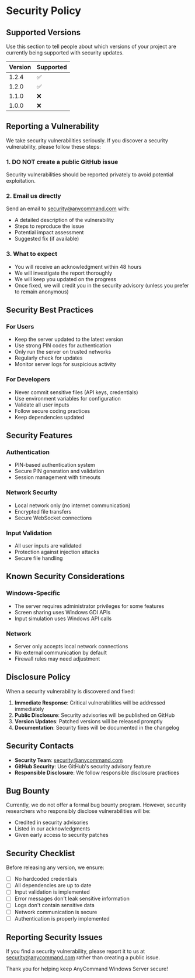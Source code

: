 # Security Policy

## Supported Versions

Use this section to tell people about which versions of your project are currently being supported with security updates.

| Version | Supported          |
| ------- | ------------------ |
| 1.2.4   | :white_check_mark: |
| 1.2.0   | :white_check_mark: |
| 1.1.0   | :x:                |
| 1.0.0   | :x:                |

## Reporting a Vulnerability

We take security vulnerabilities seriously. If you discover a security vulnerability, please follow these steps:

### 1. **DO NOT** create a public GitHub issue
Security vulnerabilities should be reported privately to avoid potential exploitation.

### 2. Email us directly
Send an email to [security@anycommand.com](mailto:security@anycommand.com) with:
- A detailed description of the vulnerability
- Steps to reproduce the issue
- Potential impact assessment
- Suggested fix (if available)

### 3. What to expect
- You will receive an acknowledgment within 48 hours
- We will investigate the report thoroughly
- We will keep you updated on the progress
- Once fixed, we will credit you in the security advisory (unless you prefer to remain anonymous)

## Security Best Practices

### For Users
- Keep the server updated to the latest version
- Use strong PIN codes for authentication
- Only run the server on trusted networks
- Regularly check for updates
- Monitor server logs for suspicious activity

### For Developers
- Never commit sensitive files (API keys, credentials)
- Use environment variables for configuration
- Validate all user inputs
- Follow secure coding practices
- Keep dependencies updated

## Security Features

### Authentication
- PIN-based authentication system
- Secure PIN generation and validation
- Session management with timeouts

### Network Security
- Local network only (no internet communication)
- Encrypted file transfers
- Secure WebSocket connections

### Input Validation
- All user inputs are validated
- Protection against injection attacks
- Secure file handling

## Known Security Considerations

### Windows-Specific
- The server requires administrator privileges for some features
- Screen sharing uses Windows GDI APIs
- Input simulation uses Windows API calls

### Network
- Server only accepts local network connections
- No external communication by default
- Firewall rules may need adjustment

## Disclosure Policy

When a security vulnerability is discovered and fixed:

1. **Immediate Response**: Critical vulnerabilities will be addressed immediately
2. **Public Disclosure**: Security advisories will be published on GitHub
3. **Version Updates**: Patched versions will be released promptly
4. **Documentation**: Security fixes will be documented in the changelog

## Security Contacts

- **Security Team**: [security@anycommand.com](mailto:security@anycommand.com)
- **GitHub Security**: Use GitHub's security advisory feature
- **Responsible Disclosure**: We follow responsible disclosure practices

## Bug Bounty

Currently, we do not offer a formal bug bounty program. However, security researchers who responsibly disclose vulnerabilities will be:

- Credited in security advisories
- Listed in our acknowledgments
- Given early access to security patches

## Security Checklist

Before releasing any version, we ensure:

- [ ] No hardcoded credentials
- [ ] All dependencies are up to date
- [ ] Input validation is implemented
- [ ] Error messages don't leak sensitive information
- [ ] Logs don't contain sensitive data
- [ ] Network communication is secure
- [ ] Authentication is properly implemented

## Reporting Security Issues

If you find a security vulnerability, please report it to us at [security@anycommand.com](mailto:security@anycommand.com) rather than creating a public issue.

Thank you for helping keep AnyCommand Windows Server secure! 